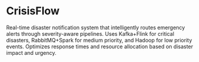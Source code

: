 # CrisisFlow
Real-time disaster notification system that intelligently routes emergency alerts through severity-aware pipelines. Uses Kafka+Flink for critical disasters, RabbitMQ+Spark for medium priority, and Hadoop for low priority events. Optimizes response times and resource allocation based on disaster impact and urgency.
